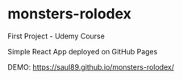 # monsters-rolodex
First Project - Udemy Course

Simple React App deployed on GitHub Pages

DEMO: https://saul89.github.io/monsters-rolodex/
